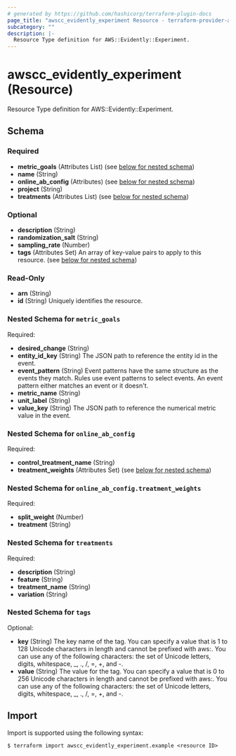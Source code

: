 ```yaml
---
# generated by https://github.com/hashicorp/terraform-plugin-docs
page_title: "awscc_evidently_experiment Resource - terraform-provider-awscc"
subcategory: ""
description: |-
  Resource Type definition for AWS::Evidently::Experiment.
---
```


# awscc_evidently_experiment (Resource)

Resource Type definition for AWS::Evidently::Experiment.



<!-- schema generated by tfplugindocs -->
## Schema

### Required

- **metric_goals** (Attributes List) (see [below for nested schema](#nestedatt--metric_goals))
- **name** (String)
- **online_ab_config** (Attributes) (see [below for nested schema](#nestedatt--online_ab_config))
- **project** (String)
- **treatments** (Attributes List) (see [below for nested schema](#nestedatt--treatments))

### Optional

- **description** (String)
- **randomization_salt** (String)
- **sampling_rate** (Number)
- **tags** (Attributes Set) An array of key-value pairs to apply to this resource. (see [below for nested schema](#nestedatt--tags))

### Read-Only

- **arn** (String)
- **id** (String) Uniquely identifies the resource.

<a id="nestedatt--metric_goals"></a>
### Nested Schema for `metric_goals`

Required:

- **desired_change** (String)
- **entity_id_key** (String) The JSON path to reference the entity id in the event.
- **event_pattern** (String) Event patterns have the same structure as the events they match. Rules use event patterns to select events. An event pattern either matches an event or it doesn't.
- **metric_name** (String)
- **unit_label** (String)
- **value_key** (String) The JSON path to reference the numerical metric value in the event.


<a id="nestedatt--online_ab_config"></a>
### Nested Schema for `online_ab_config`

Required:

- **control_treatment_name** (String)
- **treatment_weights** (Attributes Set) (see [below for nested schema](#nestedatt--online_ab_config--treatment_weights))

<a id="nestedatt--online_ab_config--treatment_weights"></a>
### Nested Schema for `online_ab_config.treatment_weights`

Required:

- **split_weight** (Number)
- **treatment** (String)



<a id="nestedatt--treatments"></a>
### Nested Schema for `treatments`

Required:

- **description** (String)
- **feature** (String)
- **treatment_name** (String)
- **variation** (String)


<a id="nestedatt--tags"></a>
### Nested Schema for `tags`

Optional:

- **key** (String) The key name of the tag. You can specify a value that is 1 to 128 Unicode characters in length and cannot be prefixed with aws:. You can use any of the following characters: the set of Unicode letters, digits, whitespace, _, ., /, =, +, and -.
- **value** (String) The value for the tag. You can specify a value that is 0 to 256 Unicode characters in length and cannot be prefixed with aws:. You can use any of the following characters: the set of Unicode letters, digits, whitespace, _, ., /, =, +, and -.

## Import

Import is supported using the following syntax:

```shell
$ terraform import awscc_evidently_experiment.example <resource ID>
```
